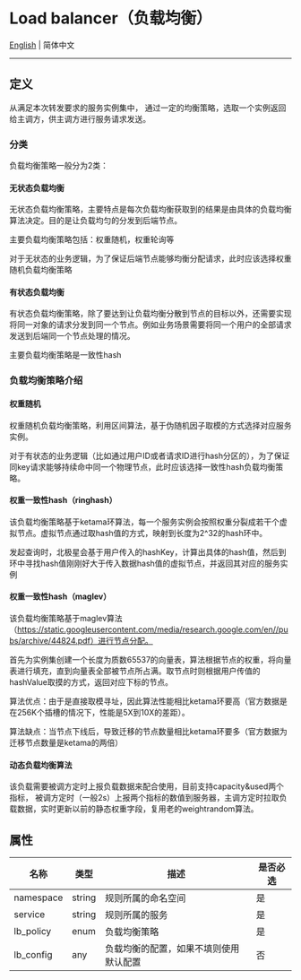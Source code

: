 # Load balancer（负载均衡）

[English](./loadbalancer.md) | 简体中文

---

## 定义

从满足本次转发要求的服务实例集中， 通过一定的均衡策略，选取一个实例返回给主调方，供主调方进行服务请求发送。

### 分类

负载均衡策略一般分为2类：

#### 无状态负载均衡

无状态负载均衡策略，主要特点是每次负载均衡获取到的结果是由具体的负载均衡算法决定。目的是让负载均匀的分发到后端节点。

主要负载均衡策略包括：权重随机，权重轮询等

对于无状态的业务逻辑，为了保证后端节点能够均衡分配请求，此时应该选择权重随机负载均衡策略

#### 有状态负载均衡

有状态负载均衡策略，除了要达到让负载均衡分散到节点的目标以外，还需要实现将同一对象的请求分发到同一个节点。例如业务场景需要将同一个用户的全部请求发送到后端同一个节点处理的情况。

主要负载均衡策略是一致性hash

### 负载均衡策略介绍

#### 权重随机

权重随机负载均衡策略，利用区间算法，基于伪随机因子取模的方式选择对应服务实例。

对于有状态的业务逻辑（比如通过用户ID或者请求ID进行hash分区的），为了保证同key请求能够持续命中同一个物理节点，此时应该选择一致性hash负载均衡策略。

#### 权重一致性hash（ringhash）

该负载均衡策略基于ketama环算法，每一个服务实例会按照权重分裂成若干个虚拟节点。虚拟节点通过取hash值的方式，映射到长度为2^32的hash环中。

发起查询时，北极星会基于用户传入的hashKey，计算出具体的hash值，然后到环中寻找hash值刚刚好大于传入数据hash值的虚拟节点，并返回其对应的服务实例

#### 权重一致性hash（maglev）

该负载均衡策略基于maglev算法（https://static.googleusercontent.com/media/research.google.com/en//pubs/archive/44824.pdf）进行节点分配。

首先为实例集创建一个长度为质数65537的向量表，算法根据节点的权重，将向量表进行填充，直到向量表全部被节点所占满。取节点时则根据用户传值的hashValue取摸的方式，返回对应下标的节点。

算法优点：由于是直接取模寻址，因此算法性能相比ketama环要高（官方数据是在256K个插槽的情况下，性能是5X到10X的差距）。

算法缺点：当节点下线后，导致迁移的节点数量相比ketama环要多（官方数据为迁移节点数量是ketama的两倍）

#### 动态负载均衡算法

该负载需要被调方定时上报负载数据来配合使用，目前支持capacity&used两个指标， 被调方定时（一般2s）上报两个指标的数值到服务器，主调方定时拉取负载数据，实时更新以前的静态权重字段，复用老的weightrandom算法。

## 属性

| 名称      | 类型   | 描述                                   | 是否必选 |
| --------- | ------ | -------------------------------------- | -------- |
| namespace | string | 规则所属的命名空间                     | 是       |
| service   | string | 规则所属的服务                         | 是       |
| lb_policy | enum   | 负载均衡策略                           | 是       |
| lb_config | any    | 负载均衡的配置，如果不填则使用默认配置 | 否       |




